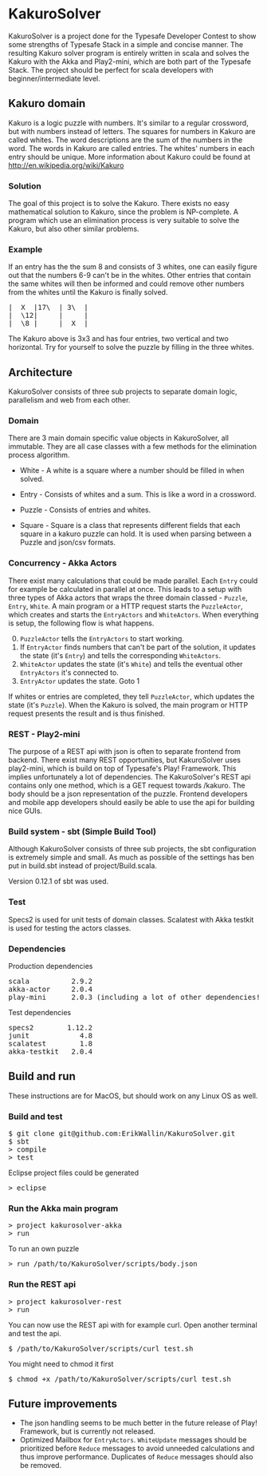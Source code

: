 # KakuroSolver
KakuroSolver is a project done for the Typesafe Developer Contest to show some strengths of Typesafe Stack in a simple and concise manner. The resulting Kakuro solver program is entirely written in scala and solves the Kakuro with the Akka and Play2-mini, which are both part of the Typesafe Stack. The project should be perfect for scala developers with beginner/intermediate level.

## Kakuro domain
Kakuro is a logic puzzle with numbers. It's similar to a regular crossword, but with numbers instead of letters. The squares for numbers in Kakuro are called whites. The word descriptions are the sum of the numbers in the word. The words in Kakuro are called entries. The whites' numbers in each entry should be unique. More information about Kakuro could be found at http://en.wikipedia.org/wiki/Kakuro

### Solution
The goal of this project is to solve the Kakuro. There exists no easy mathematical solution to Kakuro, since the problem is NP-complete. A program which use an elimination process is very suitable to solve the Kakuro, but also other similar problems.

### Example
If an entry has the the sum 8 and consists of 3 whites, one can easily figure out that the numbers 6-9 can't be in the whites. Other entries that contain the same whites will then be informed and could remove other numbers from the whites until the Kakuro is finally solved.

<pre>
|  X  |17\  | 3\  | 
|  \12|     |     |
|  \8 |     |  X  |
</pre>

The Kakuro above is 3x3 and has four entries, two vertical and two horizontal. Try for yourself to solve the puzzle by filling in the three whites.

## Architecture
KakuroSolver consists of three sub projects to separate domain logic, parallelism and web from each other.

### Domain
There are 3 main domain specific value objects in KakuroSolver, all immutable. They are all case classes with a few methods for the elimination process algorithm.

* White - A white is a square where a number should be filled in when solved.
* Entry - Consists of whites and a sum. This is like a word in a crossword.
* Puzzle - Consists of entries and whites.

* Square - Square is a class that represents different fields that each square in a kakuro puzzle can hold. It is used when parsing between a Puzzle and json/csv formats.

### Concurrency - Akka Actors
There exist many calculations that could be made parallel. Each <code>Entry</code> could for example be calculated in parallel at once. This leads to a setup with three types of Akka actors that wraps the three domain classed - <code>Puzzle</code>, <code>Entry</code>, <code>White</code>. A main program or a HTTP request starts the <code>PuzzleActor</code>, which creates and starts the <code>EntryActors</code> and <code>WhiteActors</code>. When everything is setup, the following flow is what happens.

0. <code>PuzzleActor</code> tells the <code>EntryActors</code> to start working.
1. If <code>EntryActor</code> finds numbers that can't be part of the solution, it updates the state (it's <code>Entry</code>) and tells the corresponding <code>WhiteActors</code>.
2. <code>WhiteActor</code> updates the state (it's <code>White</code>) and tells the eventual other <code>EntryActors</code> it's connected to.
3. <code>EntryActor</code> updates the state. Goto 1

If whites or entries are completed, they tell <code>PuzzleActor</code>, which updates the state (it's <code>Puzzle</code>). When the Kakuro is solved, the main program or HTTP request presents the result and is thus finished.  

### REST - Play2-mini
The purpose of a REST api with json is often to separate frontend from backend. There exist many REST opportunities, but KakuroSolver uses play2-mini, which is build on top of Typesafe's Play! Framework. This implies unfortunately a lot of dependencies. The KakuroSolver's REST api contains only one method, which is a GET request towards /kakuro. The body should be a json representation of the puzzle. Frontend developers and mobile app developers should easily be able to use the api for building nice GUIs.

### Build system - sbt (Simple Build Tool)
Although KakuroSolver consists of three sub projects, the sbt configuration is extremely simple and small. As much as possible of the settings has ben put in build.sbt instead of project/Build.scala.

Version 0.12.1 of sbt was used.

### Test
Specs2 is used for unit tests of domain classes.
Scalatest with Akka testkit is used for testing the actors classes.

### Dependencies
Production dependencies
<pre>
scala          2.9.2
akka-actor     2.0.4
play-mini      2.0.3 (including a lot of other dependencies!)
</pre>

Test dependencies
<pre>
specs2        1.12.2
junit            4.8
scalatest        1.8
akka-testkit   2.0.4
</pre>

## Build and run
These instructions are for MacOS, but should work on any Linux OS as well.

### Build and test
<pre>
$ git clone git@github.com:ErikWallin/KakuroSolver.git
$ sbt
> compile
> test
</pre>
Eclipse project files could be generated
<pre>
> eclipse
</pre>

### Run the Akka main program
<pre>
> project kakurosolver-akka
> run
</pre>
To run an own puzzle
<pre>
> run /path/to/KakuroSolver/scripts/body.json
</pre>

### Run the REST api
<pre>
> project kakurosolver-rest
> run
</pre>
You can now use the REST api with for example curl. Open another terminal and test the api.
<pre>
$ /path/to/KakuroSolver/scripts/curl_test.sh
</pre>
You might need to chmod it first
<pre>
$ chmod +x /path/to/KakuroSolver/scripts/curl_test.sh 
</pre>

## Future improvements
* The json handling seems to be much better in the future release of Play! Framework, but is currently not released.
* Optimized Mailbox for <code>EntryActors</code>. <code>WhiteUpdate</code> messages should be prioritized before <code>Reduce</code> messages to avoid unneeded calculations and thus improve performance. Duplicates of <code>Reduce</code> messages should also be removed.


